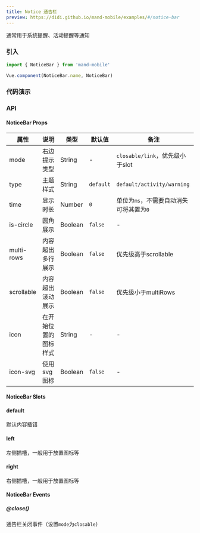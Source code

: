 ```yaml
---
title: Notice 通告栏
preview: https://didi.github.io/mand-mobile/examples/#/notice-bar
---
```


通常用于系统提醒、活动提醒等通知

### 引入

```javascript
import { NoticeBar } from 'mand-mobile'

Vue.component(NoticeBar.name, NoticeBar)
```


### 代码演示
<!-- DEMO -->

### API

#### NoticeBar Props
|属性 | 说明 | 类型 | 默认值 | 备注|
|----|-----|------|------|------|
|mode|右边提示类型|String|-|`closable/link`，优先级小于slot|
|type|主题样式|String|`default`|`default/activity/warning`|
|time|显示时长|Number|`0`|单位为`ms`，不需要自动消失可将其置为`0`|
|is-circle|圆角展示|Boolean|`false`|-|
|multi-rows|内容超出多行展示|Boolean|`false`|优先级高于scrollable|
|scrollable|内容超出滚动展示|Boolean|`false`|优先级小于multiRows|
|icon|在开始位置的图标样式|String|-|-|
|icon-svg|使用svg图标|Boolean|`false`|-|

#### NoticeBar Slots

#### default
默认内容插错

#### left
左侧插槽，一般用于放置图标等

#### right
右侧插槽，一般用于放置图标等

#### NoticeBar Events

##### @close()
通告栏关闭事件（设置`mode`为`closable`）

